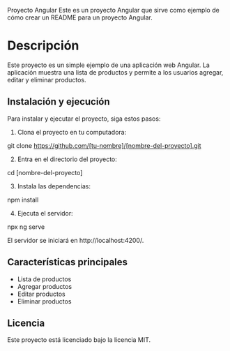 Proyecto Angular
Este es un proyecto Angular que sirve como ejemplo de cómo crear un README para un proyecto Angular.

# Descripción

Este proyecto es un simple ejemplo de una aplicación web Angular. La aplicación muestra una lista de productos y permite a los usuarios agregar, editar y eliminar productos.

## Instalación y ejecución

Para instalar y ejecutar el proyecto, siga estos pasos:

1. Clona el proyecto en tu computadora:

git clone https://github.com/[tu-nombre]/[nombre-del-proyecto].git

2. Entra en el directorio del proyecto:

cd [nombre-del-proyecto]

3. Instala las dependencias:

npm install

4. Ejecuta el servidor:

npx ng serve

El servidor se iniciará en http://localhost:4200/.

## Características principales

- Lista de productos
- Agregar productos
- Editar productos
- Eliminar productos

## Licencia

Este proyecto está licenciado bajo la licencia MIT.
